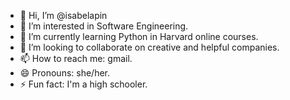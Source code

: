 - 👋 Hi, I’m @isabelapin
- 👀 I’m interested in Software Engineering.
- 🌱 I’m currently learning Python in Harvard online courses.
- 💞️ I’m looking to collaborate on creative and helpful companies.
- 📫 How to reach me: gmail.
- 😄 Pronouns: she/her.
- ⚡ Fun fact: I'm a high schooler.

<!---
isabelapin/isabelapin is a ✨ special ✨ repository because its `README.md` (this file) appears on your GitHub profile.
You can click the Preview link to take a look at your changes.
--->
